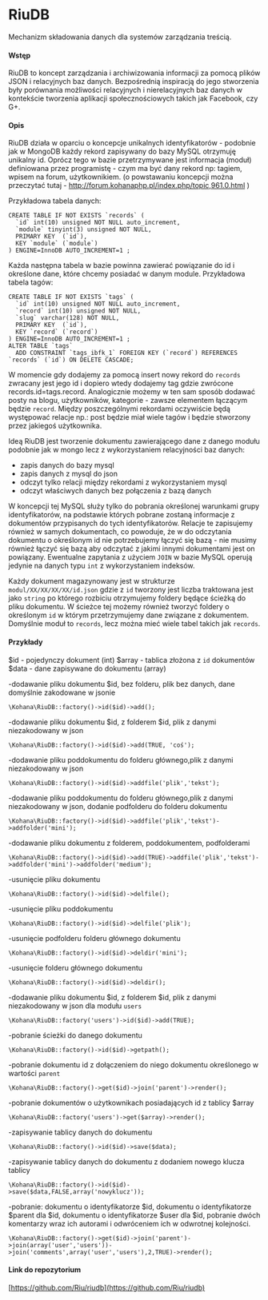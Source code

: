 # RiuDB

Mechanizm składowania danych dla systemów zarządzania treścią. 

#### Wstęp

RiuDB to koncept zarządzania i archiwizowania informacji za pomocą plików JSON i relacyjnych baz danych. Bezpośrednią inspiracją do jego stworzenia były porównania możliwości relacyjnych i nierelacyjnych baz danych w kontekście tworzenia aplikacji społecznościowych takich jak Facebook, czy G+. 

#### Opis

RiuDB działa w oparciu o koncepcje unikalnych identyfikatorów - podobnie jak w MongoDB każdy rekord zapisywany do bazy MySQL otrzymuję unikalny id. Oprócz tego w bazie przetrzymywane jest informacja (moduł) definiowana przez programistę - czym ma być dany rekord np: tagiem, wpisem na forum, użytkownikiem. (o powstawaniu koncepcji można przeczytać tutaj - http://forum.kohanaphp.pl/index.php/topic,961.0.html )

Przykładowa tabela danych:

	CREATE TABLE IF NOT EXISTS `records` (
	  `id` int(10) unsigned NOT NULL auto_increment,
	  `module` tinyint(3) unsigned NOT NULL,
	  PRIMARY KEY  (`id`),
	  KEY `module` (`module`)
	) ENGINE=InnoDB AUTO_INCREMENT=1 ;

Każda następna tabela w bazie powinna zawierać powiązanie do id i określone dane, które chcemy posiadać w danym module. Przykładowa tabela tagów:

	CREATE TABLE IF NOT EXISTS `tags` (
	  `id` int(10) unsigned NOT NULL auto_increment,
	  `record` int(10) unsigned NOT NULL,
	  `slug` varchar(128) NOT NULL,
	  PRIMARY KEY  (`id`),
	  KEY `record` (`record`)
	) ENGINE=InnoDB AUTO_INCREMENT=1 ;
	ALTER TABLE `tags`
	  ADD CONSTRAINT `tags_ibfk_1` FOREIGN KEY (`record`) REFERENCES `records` (`id`) ON DELETE CASCADE;

W momencie gdy dodajemy za pomocą insert nowy rekord do `records` zwracany jest jego id i dopiero wtedy dodajemy tag gdzie zwrócone records.id=tags.record. Analogicznie możemy w ten sam sposób dodawać posty na blogu, użytkowników, kategorie - zawsze elementem łączącym będzie `record`. Między poszczególnymi rekordami oczywiście będą występować relacje np.: post będzie miał wiele tagów i będzie stworzony przez jakiegoś użytkownika. 

Ideą RiuDB jest tworzenie dokumentu zawierającego dane z danego modułu podobnie jak w mongo lecz z wykorzystaniem relacyjności baz danych:

- zapis danych do bazy mysql
- zapis danych z mysql do json
- odczyt tylko relacji między rekordami z wykorzystaniem mysql
- odczyt właściwych danych bez połączenia z bazą danych

W koncepcji tej MySQL służy tylko do pobrania określonej warunkami grupy identyfikatorów, na podstawie których pobrane zostaną informacje z dokumentów przypisanych do tych identyfikatorów. Relacje te zapisujemy również w samych dokumentach, co powoduje, że w do odczytania dokumentu o określonym id nie potrzebujemy łączyć się bazą - nie musimy również łączyć się bazą aby odczytać z jakimi innymi dokumentami jest on powiązany. Ewentualne zapytania z użyciem `JOIN` w bazie MySQL operują jedynie na danych typu `int` z wykorzystaniem indeksów.

Każdy dokument magazynowany jest w strukturze `modul/XX/XX/XX/XX/id.json` gdzie z `id` tworzony jest liczba traktowana jest jako `string` po którego rozbiciu otrzymujemy foldery będące ścieżką do pliku dokumentu. W ścieżce tej możemy również tworzyć foldery o określonym `id` w którym przetrzymujemy dane związane z dokumentem. Domyślnie moduł to `records`, lecz można mieć wiele tabel takich jak `records`.

#### Przykłady

$id - pojedynczy dokument (int)
$array - tablica złożona z `id` dokumentów
$data - dane zapisywane do dokumentu (array)

-dodawanie pliku dokumentu $id, bez folderu, plik bez danych, dane domyślnie zakodowane w jsonie

	\Kohana\RiuDB::factory()->id($id)->add();

-dodawanie pliku dokumentu $id, z folderem $id, plik z danymi niezakodowany w json

	\Kohana\RiuDB::factory()->id($id)->add(TRUE, 'coś');

-dodawanie pliku poddokumentu do folderu głównego,plik z danymi niezakodowany w json

	\Kohana\RiuDB::factory()->id($id)->addfile('plik','tekst');

-dodawanie pliku poddokumentu do folderu głównego,plik z danymi niezakodowany w json, dodanie podfolderu do folderu dokumentu

	\Kohana\RiuDB::factory()->id($id)->addfile('plik','tekst')->addfolder('mini');

-dodawanie pliku dokumentu z folderem, poddokumentem, podfolderami

	\Kohana\RiuDB::factory()->id($id)->add(TRUE)->addfile('plik','tekst')->addfolder('mini')->addfolder('medium');

-usunięcie pliku dokumentu

	\Kohana\RiuDB::factory()->id($id)->delfile();

-usunięcie pliku poddokumentu

	\Kohana\RiuDB::factory()->id($id)->delfile('plik');

-usunięcie podfolderu folderu głównego dokumentu

	\Kohana\RiuDB::factory()->id($id)->deldir('mini');

-usunięcie folderu głównego dokumentu

	\Kohana\RiuDB::factory()->id($id)->deldir();

-dodawanie pliku dokumentu $id, z folderem $id, plik z danymi niezakodowany w json dla modułu `users`

	\Kohana\RiuDB::factory('users')->id($id)->add(TRUE);

-pobranie ścieżki do danego dokumentu

	\Kohana\RiuDB::factory()->id($id)->getpath();

-pobranie dokumentu id z dołączeniem do niego dokumentu określonego w wartości `parent`

	\Kohana\RiuDB::factory()->get($id)->join('parent')->render();

-pobranie dokumentów o użytkownikach posiadających id z tablicy $array

	\Kohana\RiuDB::factory('users')->get($array)->render();

-zapisywanie tablicy danych do dokumentu

	\Kohana\RiuDB::factory()->id($id)->save($data);

-zapisywanie tablicy danych do dokumentu z dodaniem nowego klucza tablicy

	\Kohana\RiuDB::factory()->id($id)->save($data,FALSE,array('nowyklucz'));

-pobranie: dokumentu o identyfikatorze $id, dokumentu o identyfikatorze $parent dla $id, dokumentu o identyfikatorze $user dla $id, pobranie dwóch komentarzy wraz ich autorami i odwróceniem ich w odwrotnej kolejności.

	\Kohana\RiuDB::factory()->get($id)->join('parent')->join(array('user','users'))->join('comments',array('user','users'),2,TRUE)->render();

#### Link do repozytorium

[https://github.com/Riu/riudb](https://github.com/Riu/riudb)
